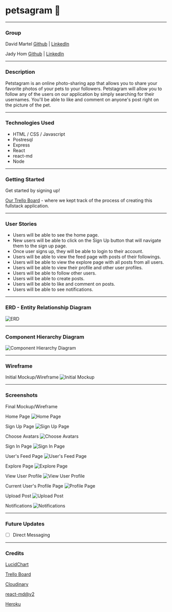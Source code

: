 # petsagram 🐾
***
### Group

David Martel [Github](https://github.com/davey4) | [LinkedIn](https://www.linkedin.com/in/david-martel-8117981b9/)

Jady Hom [Github](https://github.com/jadyhome) | [LinkedIn](www.linkedin.com/in/jadyhom)

***

### Description
Petstagram is an online photo-sharing app that allows you to share your favorite photos of your pets to your followers. Petstagram will allow you to follow any of the users on our application by simply searching for their usernames. You'll be able to like and comment on anyone's post right on the picture of the pet.

***

### Technologies Used
* HTML / CSS / Javascript
* Postresql
* Express
* React
* react-md
* Node

***

### Getting Started

Get started by signing up! 

[Our Trello Board](https://trello.com/b/QHiIwRJ9/petstagram) - where we kept track of the process of creating this fullstack application.

***

### User Stories
* Users will be able to see the home page.
* New users will be able to click on the Sign Up button that will navigate them to the sign up page.
* Once user signs up, they will be able to login to their account.
* Users will be able to view the feed page with posts of their followings.
* Users will be able to view the explore page with all posts from all users.
* Users will be able to view their profile and other user profiles.
* Users will be able to follow other users.
* Users will be able to create posts.
* Users will be able to like and comment on posts.
* Users will be able to see notifications.

***

### ERD - Entity Relationship Diagram
![ERD](assets/updated-ERD.png)

***

### Component Hierarchy Diagram
![Component Hierarchy Diagram](assets/updated-componentdiagram.png)

***

### Wireframe
Initial Mockup/Wireframe
![Initial Mockup](assets/initial-mockup.png)
***

### Screenshots
Final Mockup/Wireframe

Home Page
![Home Page](assets/homepage.png)

Sign Up Page
![Sign Up Page](assets/signup.png)

Choose Avatars
![Choose Avatars](assets/choose-avatars.png)

Sign In Page
![Sign In Page](assets/login.png)

User's Feed Page
![User's Feed Page](assets/feedpage.png)

Explore Page
![Explore Page](assets/explorepage.png)

View User Profile
![View User Profile](assets/viewprofile.png)

Current User's Profile Page
![Profile Page](assets/profilepage.png)

Upload Post
![Upload Post](assets/upload-post.png)

Notifications
![Notifications](assets/notifications.png)
***

### Future Updates

- [ ] Direct Messaging

***

### Credits
[LucidChart](https://www.lucidchart.com/)

[Trello Board](trello.com)

[Cloudinary](https://cloudinary.com/)

[react-md@v2](https://react-md.dev/)

[Heroku](https://www.heroku.com/)